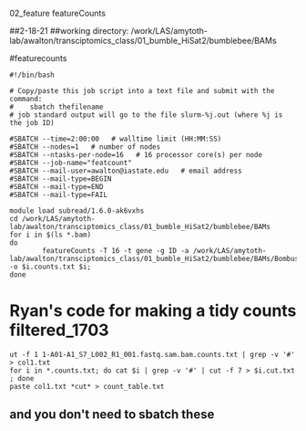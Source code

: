 02_feature featureCounts

##2-18-21
##working directory: /work/LAS/amytoth-lab/awalton/transciptomics_class/01_bumble_HiSat2/bumblebee/BAMs

#featurecounts

```
#!/bin/bash

# Copy/paste this job script into a text file and submit with the command:
#    sbatch thefilename
# job standard output will go to the file slurm-%j.out (where %j is the job ID)

#SBATCH --time=2:00:00   # walltime limit (HH:MM:SS)
#SBATCH --nodes=1   # number of nodes
#SBATCH --ntasks-per-node=16   # 16 processor core(s) per node
#SBATCH --job-name="featcount"
#SBATCH --mail-user=awalton@iastate.edu   # email address
#SBATCH --mail-type=BEGIN
#SBATCH --mail-type=END
#SBATCH --mail-type=FAIL

module load subread/1.6.0-ak6vxhs
cd /work/LAS/amytoth-lab/awalton/transciptomics_class/01_bumble_HiSat2/bumblebee/BAMs
for i in $(ls *.bam)
do
        featureCounts -T 16 -t gene -g ID -a /work/LAS/amytoth-lab/awalton/transciptomics_class/01_bumble_HiSat2/bumblebee/BAMs/Bombus_impatiens_BIMP_2.2_RefSeq_proteincoding.gff3 -o $i.counts.txt $i;
done
```

# Ryan's code for making a tidy counts filtered_1703
```
ut -f 1 1-A01-A1_S7_L002_R1_001.fastq.sam.bam.counts.txt | grep -v '#' > col1.txt
for i in *.counts.txt; do cat $i | grep -v '#' | cut -f 7 > $i.cut.txt ; done
paste col1.txt *cut* > count_table.txt
```
## and you don't need to sbatch these
